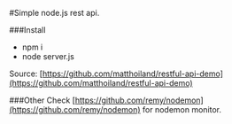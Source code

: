 #Simple node.js rest api.

###Install
* npm i
* node server.js

Source: [https://github.com/matthoiland/restful-api-demo](https://github.com/matthoiland/restful-api-demo)

###Other
Check [https://github.com/remy/nodemon](https://github.com/remy/nodemon) for nodemon monitor.

